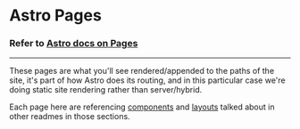 # Astro Pages

### Refer to [Astro docs on Pages](https://docs.astro.build/en/basics/astro-pages/)
---

These pages are what you'll see rendered/appended to the paths of the site, it's part of how Astro does its routing, and in this particular case we're doing static site rendering rather than server/hybrid.

Each page here are referencing [components](components/) and [layouts](layouts/) talked about in other readmes in those sections.